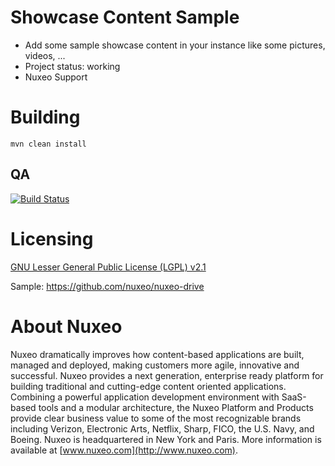 # Showcase Content Sample

* Add some sample showcase content in your instance like some pictures, videos, ...
* Project status: working
* Nuxeo Support


# Building

    mvn clean install


## QA

[![Build Status](https://qa.nuxeo.org/jenkins/buildStatus/icon?job=addons_FT_nuxeo-showcase-content-sample-master)](https://qa.nuxeo.org/jenkins/job/addons_FT_nuxeo-showcase-content-sample-master/)

# Licensing

[GNU Lesser General Public License (LGPL) v2.1](http://www.gnu.org/licenses/lgpl-2.1.html)

Sample: https://github.com/nuxeo/nuxeo-drive

# About Nuxeo

Nuxeo dramatically improves how content-based applications are built, managed and deployed, making customers more agile, innovative and successful. Nuxeo provides a next generation, enterprise ready platform for building traditional and cutting-edge content oriented applications. Combining a powerful application development environment with
SaaS-based tools and a modular architecture, the Nuxeo Platform and Products provide clear business value to some of the most recognizable brands including Verizon, Electronic Arts, Netflix, Sharp, FICO, the U.S. Navy, and Boeing. Nuxeo is headquartered in New York and Paris.
More information is available at [www.nuxeo.com](http://www.nuxeo.com).
